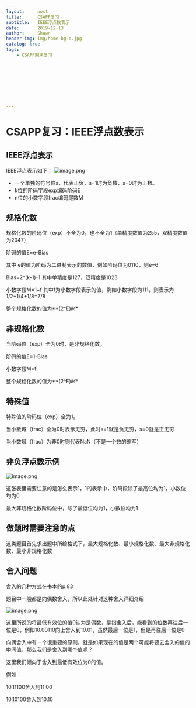 ```yaml
---
layout:     post
title:      CSAPP复习
subtitle:   IEEE浮点数表示
date:       2019-12-13
author:     Shawn
header-img: img/home-bg-o.jpg
catalog: true
tags:
    - CSAPP期末复习









---
```


# CSAPP复习：IEEE浮点数表示

## IEEE浮点表示

IEEE浮点表示如下：
![image.png](https://i.loli.net/2019/12/13/YuFXS89itneD31N.png)

- 一个单独的符号位s，代表正负，s=1时为负数，s=0时为正数。
- k位的阶码字段exp编码阶码E
- n位的小数字段frac编码尾数M

## 规格化数

规格化数的阶码位（exp）不全为0，也不全为1（单精度数值为255，双精度数值为2047）

阶码的值E=e-Bias

其中 e的值为阶码为二进制表示的数值，例如阶码位为0110，则e=6

Bias=2^(k-1)-1       其中单精度是127，双精度是1023

小数字段M=1+f      其中f为小数字段表示的值，例如小数字段为111，则表示为1/2+1/4+1/8=7/8

整个规格化数的值为**(2^E)*M**

## 非规格化数

当阶码位（exp）全为0时，是非规格化数。

阶码的值E=1-Bias

小数字段M=f

整个规格化数的值为**(2^E)*M**

## 特殊值

特殊值的阶码位（exp）全为1。

当小数域（frac）全为0时表示无穷，此时s=1就是负无穷，s=0就是正无穷

当小数域（frac）为非0时则代表NaN（不是一个数的缩写）

## 非负浮点数示例

![image.png](https://i.loli.net/2019/12/13/BocxpFaCNhgmAnM.png)

这张表里需要注意的是怎么表示1，1的表示中，阶码段除了最高位均为1，小数位均为0

最大非规格化数阶码位中，除了最低位均为1，小数位均为1

## 做题时需要注意的点

这类题目首先求出题中所给格式下，最大规格化数、最小规格化数、最大非规格化数、最小非规格化数

## 舍入问题

舍入的几种方式在书本的p.83

题目中一般都是向偶数舍入，所以此处针对这种舍入详细介绍

![image.png](https://i.loli.net/2019/12/13/93blgsPj6KrqotA.png)

这里所说的将最低有效位的值0认为是偶数，是指舍入后，能看到的位数再往后一位是0，例如10.00110向上舍入到10.01，虽然最后一位是1，但是再往后一位是0

向偶舍入中有一个很重要的原则，就是如果现在的值是两个可能将要去舍入的值的中间值，那么我们是舍入到哪个值呢？

这里我们倾向于舍入到最低有效位为0的值。

例如：

10.11100舍入到11.00

10.10100舍入到10.10

